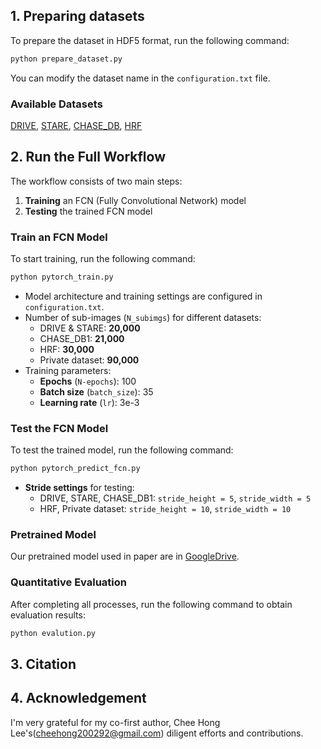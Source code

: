 ## 1. Preparing datasets
To prepare the dataset in HDF5 format, run the following command:  

```bash
python prepare_dataset.py
```

You can modify the dataset name in the `configuration.txt` file.  

### Available Datasets  
[DRIVE](http://www.isi.uu.nl/Research/Databases/DRIVE/), [STARE](http://cecas.clemson.edu/~ahoover/stare/), [CHASE_DB](https://blogs.kingston.ac.uk/retinal/chasedb1/), [HRF](https://www5.cs.fau.de/research/data/fundus-images/)

## 2. Run the Full Workflow  
The workflow consists of two main steps:  
1. **Training** an FCN (Fully Convolutional Network) model  
2. **Testing** the trained FCN model  

### Train an FCN Model  
To start training, run the following command:  

```bash
python pytorch_train.py
```  

- Model architecture and training settings are configured in `configuration.txt`.  
- Number of sub-images (`N_subimgs`) for different datasets:  
  - DRIVE & STARE: **20,000**  
  - CHASE_DB1: **21,000**  
  - HRF: **30,000**  
  - Private dataset: **90,000**  
- Training parameters:  
  - **Epochs** (`N-epochs`): 100  
  - **Batch size** (`batch_size`): 35  
  - **Learning rate** (`lr`): 3e-3  

### Test the FCN Model  

To test the trained model, run the following command:  

```bash
python pytorch_predict_fcn.py
```  

- **Stride settings** for testing:  
  - DRIVE, STARE, CHASE_DB1: `stride_height = 5`, `stride_width = 5`  
  - HRF, Private dataset: `stride_height = 10`, `stride_width = 10`
 
### Pretrained Model
Our pretrained model used in paper are in [GoogleDrive](https://drive.google.com/drive/folders/126apXEpe_ZIhmOYQ68N50ZhIonwbcFjP?usp=sharing).


### Quantitative Evaluation  

After completing all processes, run the following command to obtain evaluation results:  

```bash
python evalution.py
```  

## 3. Citation  

## 4. Acknowledgement
I'm very grateful for my co-first author, Chee Hong Lee's(cheehong200292@gmail.com) diligent efforts and contributions.  

